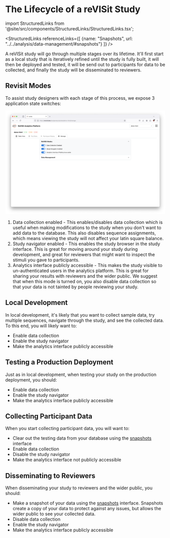 # The Lifecycle of a reVISit Study

import StructuredLinks from '@site/src/components/StructuredLinks/StructuredLinks.tsx';

<StructuredLinks
    referenceLinks={[
        {name: "Snapshots", url: "../../analysis/data-management/#snapshots"}
    ]}
/>

A reVISit study will go through multiple stages over its lifetime. It'll first start as a local study that is iteratively refined until the study is fully built, it will then be deployed and tested, it will be send out to participants for data to be collected, and finally the study will be disseminated to reviewers. 

## Revisit Modes

To assist study designers with each stage of this process, we expose 3 application state switches:

![ReVISit modes](./img/revisit-modes.png)

1. Data collection enabled - This enables/disables data collection which is useful when making modifications to the study when you don't want to add data to the database. This also disables sequence assignments, which means viewing the study will not affect your latin square balance.
2. Study navigator enabled - This enables the study browser in the study interface. This is great for moving around your study during development, and great for reviewers that might want to inspect the stimuli you gave to participants.
3. Analytics interface publicly accessible - This makes the study visible to un-authenticated users in the analytics platform. This is great for sharing your results with reviewers and the wider public. We suggest that when this mode is turned on, you also disable data collection so that your data is not tainted by people reviewing your study.

## Local Development

In local development, it's likely that you want to collect sample data, try multiple sequences, navigate through the study, and see the collected data. To this end, you will likely want to:

- Enable data collection
- Enable the study navigator
- Make the analytics interface publicly accessible

## Testing a Production Deployment

Just as in local development, when testing your study on the production deployment, you should:

- Enable data collection
- Enable the study navigator
- Make the analytics interface publicly accessible

## Collecting Participant Data

When you start collecting participant data, you will want to:

- Clear out the testing data from your database using the [snapshots](../analysis/data-management.md) interface
- Enable data collection
- Disable the study navigator
- Make the analytics interface not publicly accessible

## Disseminating to Reviewers

When disseminating your study to reviewers and the wider public, you should:

- Make a snapshot of your data using the [snapshots](../analysis/data-management.md) interface. Snapshots create a copy of your data to protect against any issues, but allows the wider public to see your collected data.
- Disable data collection
- Enable the study navigator
- Make the analytics interface publicly accessible
